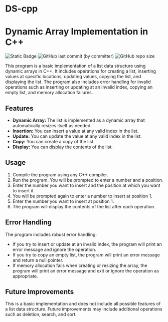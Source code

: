 # DS-cpp

# Dynamic Array Implementation in C++

![Static Badge](https://img.shields.io/badge/For_Education-%23000?style=plastic&logo=Github) ![GitHub last commit (by committer)](https://img.shields.io/github/last-commit/SOMATECH-20/Cpp-repo?style=plastic&logo=Github) ![GitHub repo size](https://img.shields.io/github/repo-size/SOMATECH-20/Cpp-repo?style=plastic&logo=Github&label=Size)


This program is a basic implementation of a list data structure using dynamic arrays in C++. It includes operations for creating a list, inserting values at specific locations, updating values, copying the list, and displaying the list. The program also includes error handling for invalid operations such as inserting or updating at an invalid index, copying an empty list, and memory allocation failures.

## Features

- **Dynamic Array:** The list is implemented as a dynamic array that automatically resizes itself as needed.
- **Insertion:** You can insert a value at any valid index in the list.
- **Update:** You can update the value at any valid index in the list.
- **Copy:** You can create a copy of the list.
- **Display:** You can display the contents of the list.

## Usage

1. Compile the program using any C++ compiler.
2. Run the program. You will be prompted to enter a number and a position.
3. Enter the number you want to insert and the position at which you want to insert it.
4. You will be prompted again to enter a number to insert at position 1.
5. Enter the number you want to insert at position 1.
6. The program will display the contents of the list after each operation.

## Error Handling

The program includes robust error handling:

- If you try to insert or update at an invalid index, the program will print an error message and ignore the operation.
- If you try to copy an empty list, the program will print an error message and return a null pointer.
- If memory allocation fails when creating or resizing the array, the program will print an error message and exit or ignore the operation as appropriate.

## Future Improvements

This is a basic implementation and does not include all possible features of a list data structure. Future improvements may include additional operations such as deletion, search, and sort.


